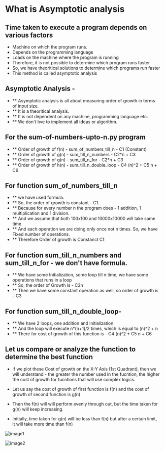 
# What is Asymptotic analysis

## Time taken to execute a program depends on various factors
- Machine on which the program runs.
- Depends on the programming language
- Loads on the machine where the program is running
- Therefore, it is not possible to determine which program runs faster
- So, we have theoritical solutions to determine which programs run faster
- This method is called asymptotic analysis

## Asymptotic Analysis - 
- ** Asymptotic analysis is all about measuring order of growth in terms of input size.
- ** It is a theoritical analysis. 
- ** It is not dependent on any machine, programming language etc. 
- ** We don't hve to implement all ideas or algorithm.

 
## For the sum-of-numbers-upto-n.py program 
- ** Order of growth of f(n) - sum_of_numbers_till_n   - C1 (Constant)
- ** Order of growth of g(n) - sum_till_n_numbers      - C2*n + C3
- ** Order of growth of g(n) - sum_till_n_for          - C2*n + C3
- ** Order of growth of h(n) - sum_till_n_double_loop  - C4 (n)^2 + C5 n + C6

## For function sum_of_numbers_till_n 
- ** we have used formula.
- ** So, the order of growth is constant - C1.
- ** Because for every number n the program does - 1 addition, 1 multiplication and 1 division.
- ** And we assume that both 100x100 and 10000x10000 will take same time.
- ** And each operation we are doing only once not n times. So, we have Fixed number of operations.
- ** Therefore Order of growth is Constanct C1

## For function sum_till_n_numbers and  sum_till_n_for - we don't have formula.
- ** We have some Initialization, some loop till n time, we have some operations that runs in a loop
- ** So, the order of Growth is - C2n
- ** Then we have some constant operation as well, so order of growth is - C3
 
## For function sum_till_n_double_loop-
- ** We have 2 loops, one addition and initialization
- ** And the loop will execute n*(n+1)/2 times, which is equal to (n)^2 + n 
- ** There for cost of growth of this function is - C4 (n)^2 + C5 n + C6

## Let us compare or analyze the function to determine the best function
- If we plot these Cost of growth on the X-Y Axis (1st Quadrant), then we will understand - 
the greater the number used in the fucntion, the higher the cost of growth for fucntions that will use complex logics.

- Let us say the cost of growth of first function is f(n) and the cost of growth of second function is g(n)
- Then the f(n) will will perform evenly through out, but the time taken for g(n) will keep increasing. 
- Initially, time taken for g(n) will be less than f(n) but after a certain limit, it will take more time than f(n)

![image1](https://user-images.githubusercontent.com/74963600/201464680-c6db690c-d113-422d-a74b-974ede911d61.jpg)

![image2](https://user-images.githubusercontent.com/74963600/201464696-6cb2c546-f4de-423e-a4a6-aa28c1190285.jpg)


